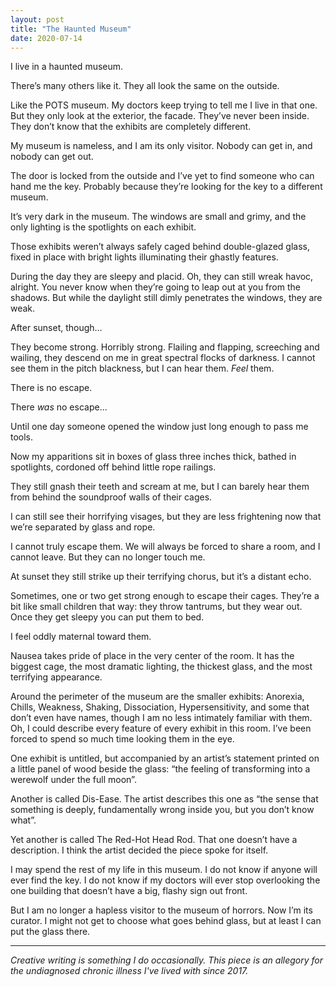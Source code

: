 ```yaml
---
layout: post
title: "The Haunted Museum"
date: 2020-07-14
---
```


I live in a haunted museum.

There’s many others like it. They all look the same on the outside<!--break-->.

Like the POTS museum. My doctors keep trying to tell me I live in that one. But they only look at the exterior, the facade. They’ve never been inside. They don’t know that the exhibits are completely different.

My museum is nameless, and I am its only visitor. Nobody can get in, and nobody can get out. 

The door is locked from the outside and I’ve yet to find someone who can hand me the key. Probably because they’re looking for the key to a different museum.

It’s very dark in the museum. The windows are small and grimy, and the only lighting is the spotlights on each exhibit.

Those exhibits weren’t always safely caged behind double-glazed glass, fixed in place with bright lights illuminating their ghastly features.

During the day they are sleepy and placid. Oh, they can still wreak havoc, alright. You never know when they’re going to leap out at you from the shadows. But while the daylight still dimly penetrates the windows, they are weak.

After sunset, though…

They become strong. Horribly strong. Flailing and flapping, screeching and wailing, they descend on me in great spectral flocks of darkness. I cannot see them in the pitch blackness, but I can hear them. *Feel* them.

There is no escape. 

There *was* no escape...

Until one day someone opened the window just long enough to pass me tools.

Now my apparitions sit in boxes of glass three inches thick, bathed in spotlights, cordoned off behind little rope railings. 

They still gnash their teeth and scream at me, but I can barely hear them from behind the soundproof walls of their cages. 

I can still see their horrifying visages, but they are less frightening now that we’re separated by glass and rope.

I cannot truly escape them. We will always be forced to share a room, and I cannot leave. But they can no longer touch me.

At sunset they still strike up their terrifying chorus, but it’s a distant echo.

Sometimes, one or two get strong enough to escape their cages. They’re a bit like small children that way: they throw tantrums, but they wear out. Once they get sleepy you can put them to bed.

I feel oddly maternal toward them.

Nausea takes pride of place in the very center of the room. It has the biggest cage, the most dramatic lighting, the thickest glass, and the most terrifying appearance.

Around the perimeter of the museum are the smaller exhibits: Anorexia, Chills, Weakness, Shaking, Dissociation, Hypersensitivity, and some that don’t even have names, though I am no less intimately familiar with them. Oh, I could describe every feature of every exhibit in this room. I’ve been forced to spend so much time looking them in the eye.

One exhibit is untitled, but accompanied by an artist’s statement printed on a little panel of wood beside the glass: “the feeling of transforming into a werewolf under the full moon”. 

Another is called Dis-Ease. The artist describes this one as “the sense that something is deeply, fundamentally wrong inside you, but you don’t know what”.

Yet another is called The Red-Hot Head Rod. That one doesn’t have a description. I think the artist decided the piece spoke for itself.

I may spend the rest of my life in this museum. I do not know if anyone will ever find the key. I do not know if my doctors will ever stop overlooking the one building that doesn’t have a big, flashy sign out front.

But I am no longer a hapless visitor to the museum of horrors. Now I’m its curator. I might not get to choose what goes behind glass, but at least I can put the glass there.

---

*Creative writing is something I do occasionally. This piece is an allegory for the undiagnosed chronic illness I've lived with since 2017.*

